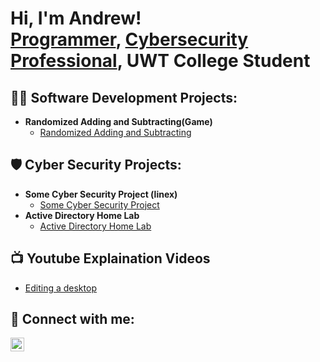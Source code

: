 <h1>Hi, I'm Andrew! <br/><a href="https://github.com/atmcdon">Programmer</a>, <a href="https://www.linkedin.com/in/andrew-mcdonald-it/">Cybersecurity Professional</a>, <a>UWT College Student</a></h1>

<h2>👨‍💻 Software Development Projects:</h2>

- <b>Randomized Adding and Subtracting(Game)</b>
  - [Randomized Adding and Subtracting](https://github.com/atmcdon/ADHL)

<h2>🛡️ Cyber Security Projects:</h2>

- <b>Some Cyber Security Project (linex)</b>
  - [Some Cyber Security Project](https://github.com/atmcdon/ADHL)
- <b>Active Directory Home Lab </b>
  - [Active Directory Home Lab](https://github.com/atmcdon/ActiveDirectoryLab/)



<h2>📺 Youtube Explaination Videos</h2>

- [Editing a desktop](Link-here)


<h2> 🤳 Connect with me:</h2>

[<img align="left" alt="Andrew McDonald | LinkedIn" width="22px" src="https://cdn.jsdelivr.net/npm/simple-icons@v3/icons/linkedin.svg" />][linkedin]

[linkedin]: https://www.linkedin.com/in/andrew-mcdonald-it/

<!--
**joshmadakor1/joshmadakor1** is a ✨ _special_ ✨ repository because its `README.md` (this file) appears on your GitHub profile.

Here are some ideas to get you started:

- 🔭 I’m currently working on ...
- 🌱 I’m currently learning ...
- 👯 I’m looking to collaborate on ...
- 🤔 I’m looking for help with ...
- 💬 Ask me about ...
- 📫 How to reach me: ...
- 😄 Pronouns: ...
- ⚡ Fun fact: ...
-->
